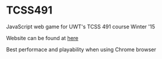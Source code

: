# TCSS491 

JavaScript web game for UWT's TCSS 491 course Winter '15

Website can be found at <a href="tedderem.githib.io/TCSS491">here</a>

Best performace and playability when using Chrome browser
